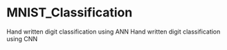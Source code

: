 # MNIST_Classification
 Hand written digit classification using ANN
 Hand written digit classification using CNN
